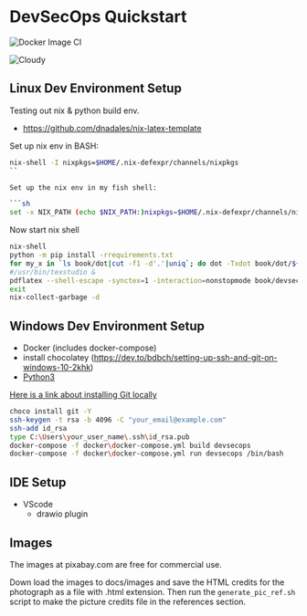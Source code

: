 # DevSecOps Quickstart

![Docker Image CI](https://github.com/thedevilsvoice/devsecops_quickstart/workflows/Docker%20Image%20CI/badge.svg?branch=master)

![Cloudy](https://github.com/thedevilsvoice/devsecops_quickstart/blob/master/docs/images/sky-690293_1920.jpg)

## Linux Dev Environment Setup

Testing out nix & python build env.
* https://github.com/dnadales/nix-latex-template

Set up nix env in BASH:

```sh
nix-shell -I nixpkgs=$HOME/.nix-defexpr/channels/nixpkgs
``

Set up the nix env in my fish shell:

```sh
set -x NIX_PATH (echo $NIX_PATH:)nixpkgs=$HOME/.nix-defexpr/channels/nixpkgs
```

Now start nix shell

```sh
nix-shell
python -m pip install -rrequirements.txt
for my_x in `ls book/dot|cut -f1 -d'.'|uniq`; do dot -Txdot book/dot/${my_x}.dot | dot2tex --figonly > book/dot/${my_x}.tex;done
#/usr/bin/texstudio &
pdflatex --shell-escape -synctex=1 -interaction=nonstopmode book/devsecops_quickstart.tex
exit
nix-collect-garbage -d
```

## Windows Dev Environment Setup

- Docker (includes docker-compose)
- install chocolatey (https://dev.to/bdbch/setting-up-ssh-and-git-on-windows-10-2khk)
- [Python3](https://www.python.org/downloads/windows/)

[Here is a link about installing Git locally](https://dev.to/bdbch/setting-up-ssh-and-git-on-windows-10-2khk)

```bash
choco install git -Y
ssh-keygen -t rsa -b 4096 -C "your_email@example.com"
ssh-add id_rsa
type C:\Users\your_user_name\.ssh\id_rsa.pub
docker-compose -f docker\docker-compose.yml build devsecops
docker-compose -f docker\docker-compose.yml run devsecops /bin/bash
```

## IDE Setup

- VScode
  - drawio plugin

## Images

The images at pixabay.com are free for commercial use.

Down load the images to docs/images and save the HTML credits
for the photograph as a file with .html extension. Then run the
`generate_pic_ref.sh` script to make the picture credits file
in the references section.
